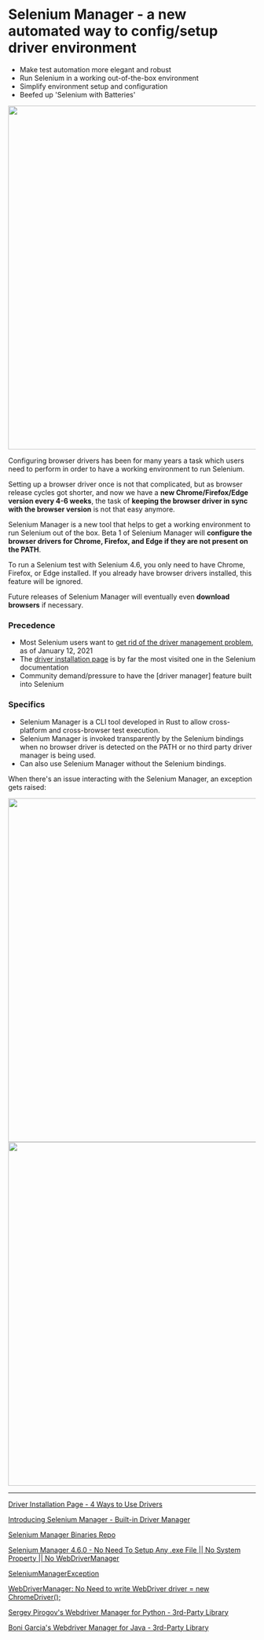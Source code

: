 # Selenium Manager - a new automated way to config/setup driver environment


- Make test automation more elegant and robust
- Run Selenium in a working out-of-the-box environment
- Simplify environment setup and configuration
- Beefed up 'Selenium with Batteries'


<img src="https://user-images.githubusercontent.com/70295997/209493750-4e6a66fe-39f4-40b3-89ba-95f7aff807e6.png" width=700>

Configuring browser drivers has been for many years a task which users need to perform in order to have a working environment to run Selenium.

Setting up a browser driver once is not that complicated, but as browser release cycles got shorter, and now we have a __new Chrome/Firefox/Edge version every 4-6 weeks__, the task of __keeping the browser driver in sync with the browser version__ is not that easy anymore.

Selenium Manager is a new tool that helps to get a working environment to run Selenium out of the box. Beta 1 of Selenium Manager will __configure the browser drivers for Chrome, Firefox, and Edge if they are not present on the PATH__.

To run a Selenium test with Selenium 4.6, you only need to have Chrome, Firefox, or Edge installed. If you already have browser drivers installed, this feature will be ignored.

Future releases of Selenium Manager will eventually even __download browsers__ if necessary.

### Precedence
-  Most Selenium users want to [get rid of the driver management problem](https://www.selenium.dev/blog/2021/selenium-survey-results/), as of January 12, 2021
-  The [driver installation page](https://www.selenium.dev/documentation/webdriver/getting_started/install_drivers/) is by far the most visited one in the Selenium documentation
-  Community demand/pressure to have the [driver manager] feature built into Selenium


### Specifics
- Selenium Manager is a CLI tool developed in Rust to allow cross-platform and cross-browser test execution. 
- Selenium Manager is invoked transparently by the Selenium bindings when no browser driver is detected on the PATH or no third party driver manager is being used.
- Can also use Selenium Manager without the Selenium bindings. 

When there's an issue interacting with the Selenium Manager, an exception gets raised:

<img src="https://user-images.githubusercontent.com/70295997/209497089-2d5d6a0e-018f-44d5-b37b-16e222690326.png" width=700>
<img src="https://user-images.githubusercontent.com/70295997/209497245-06aff584-10c2-4323-857a-4f93185cc892.png" width=700>

---

[Driver Installation Page - 4 Ways to Use Drivers](https://www.selenium.dev/documentation/webdriver/getting_started/install_drivers/)

[Introducing Selenium Manager - Built-in Driver Manager](https://www.selenium.dev/blog/2022/introducing-selenium-manager/)

[Selenium Manager Binaries Repo](https://github.com/SeleniumHQ/selenium/tree/trunk/common/manager)

[Selenium Manager 4.6.0 - No Need To Setup Any .exe File || No System Property || No WebDriverManager](https://youtu.be/M3RyBvUTOpk)

[SeleniumManagerException](https://www.selenium.dev/selenium/docs/api/py/_modules/selenium/common/exceptions.html#SeleniumManagerException)

[WebDriverManager: No Need to write WebDriver driver = new ChromeDriver();](https://youtu.be/kqQd6PlQtcs)

[Sergey Pirogov's Webdriver Manager for Python - 3rd-Party Library](https://pypi.org/project/webdriver-manager/)

[Boni Garcia's Webdriver Manager for Java - 3rd-Party Library](https://bonigarcia.dev/webdrivermanager/)

